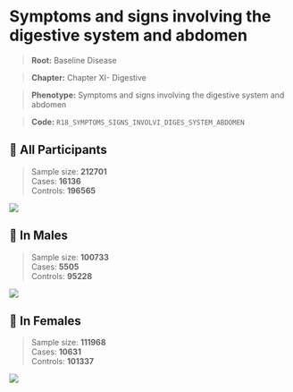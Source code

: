 # Symptoms and signs involving the digestive system and abdomen

> **Root:** Baseline Disease  

> **Chapter:** Chapter XI- Digestive  

> **Phenotype:** Symptoms and signs involving the digestive system and abdomen  

> **Code:** `R18_SYMPTOMS_SIGNS_INVOLVI_DIGES_SYSTEM_ABDOMEN`

## 🧪 All Participants  
> Sample size: **212701**  
> Cases: **16136**  
> Controls: **196565**
<img src="/Disease/Figures/ALL/Baseline/R18_SYMPTOMS_SIGNS_INVOLVI_DIGES_SYSTEM_ABDOMEN.png"/>
<CsvTable src="/Disease_Data/ALL/Baseline/LG_R18_SYMPTOMS_SIGNS_INVOLVI_DIGES_SYSTEM_ABDOMEN.csv" label="🔍 View full results" />

## 👨 In Males  
> Sample size: **100733**  
> Cases: **5505**  
> Controls: **95228**
<img src="/Disease/Figures/Male/Baseline/R18_SYMPTOMS_SIGNS_INVOLVI_DIGES_SYSTEM_ABDOMEN.png"/>
<CsvTable src="/Disease_Data/Male/Baseline/LG_R18_SYMPTOMS_SIGNS_INVOLVI_DIGES_SYSTEM_ABDOMEN.csv" label="🔍 View full results" />

## 👩 In Females  
> Sample size: **111968**  
> Cases: **10631**  
> Controls: **101337**
<img src="/Disease/Figures/Female/Baseline/R18_SYMPTOMS_SIGNS_INVOLVI_DIGES_SYSTEM_ABDOMEN.png"/>
<CsvTable src="/Disease_Data/Female/Baseline/LG_R18_SYMPTOMS_SIGNS_INVOLVI_DIGES_SYSTEM_ABDOMEN.csv" label="🔍 View full results" />
